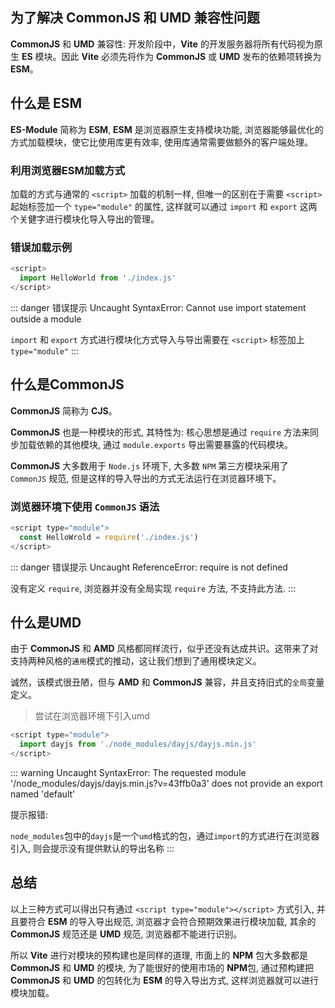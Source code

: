 
## 为了解决 CommonJS 和 UMD 兼容性问题

**CommonJS** 和 **UMD** 兼容性: 开发阶段中，**Vite** 的开发服务器将所有代码视为原生 **ES** 模块。因此 **Vite** 必须先将作为 **CommonJS** 或 **UMD** 发布的依赖项转换为 **ESM**。

## 什么是 ESM

**ES-Module** 简称为 **ESM**, **ESM** 是浏览器原生支持模块功能, 浏览器能够最优化的方式加载模块，使它比使用库更有效率, 使用库通常需要做额外的客户端处理。

### 利用浏览器ESM加载方式

加载的方式与通常的 `<script>` 加载的机制一样, 但唯一的区别在于需要 `<script>` 起始标签加一个 `type="module"` 的属性, 这样就可以通过 `import` 和 `export` 这两个关健字进行模块化导入导出的管理。

### 错误加载示例

```js
<script>
  import HelloWorld from './index.js'
</script>
```

::: danger 错误提示
Uncaught SyntaxError: Cannot use import statement outside a module

`import` 和 `export` 方式进行模块化方式导入与导出需要在 `<script>` 标签加上 `type="module"`
:::


## 什么是CommonJS

**CommonJS** 简称为 **CJS**。

**CommonJS** 也是一种模块的形式, 其特性为: 核心思想是通过 `require` 方法来同步加载依赖的其他模块, 通过 `module.exports` 导出需要暴露的代码模块。

**CommonJS** 大多数用于 `Node.js` 环境下, 大多数 `NPM` 第三方模块采用了 `CommonJS` 规范, 但是这样的导入导出的方式无法运行在浏览器环境下。


### 浏览器环境下使用 `CommonJS` 语法

```js
<script type="module">
  const HelloWrold = require('./index.js')
</script>
```

::: danger 错误提示
Uncaught ReferenceError: require is not defined

没有定义 `require`, 浏览器并没有全局实现 `require` 方法, 不支持此方法.
:::

## 什么是UMD

由于 **CommonJS** 和 **AMD** 风格都同样流行，似乎还没有达成共识。这带来了对支持两种风格的`通用`模式的推动，这让我们想到了通用模块定义。

诚然，该模式很丑陋，但与 **AMD** 和 **CommonJS** 兼容，并且支持旧式的`全局`变量定义。

> 尝试在浏览器环境下引入umd

```js
<script type="module">
  import dayjs from './node_modules/dayjs/dayjs.min.js'
</script>
```

::: warning
Uncaught SyntaxError: The requested module '/node_modules/dayjs/dayjs.min.js?v=43ffb0a3' does not provide an export named 'default'

提示报错:

`node_modules`包中的`dayjs`是一个`umd`格式的包，通过`import`的方式进行在浏览器引入, 则会提示没有提供默认的导出名称
:::

## 总结

以上三种方式可以得出只有通过 `<script type="module"></script>` 方式引入, 并且要符合 **ESM** 的导入导出规范, 浏览器才会符合预期效果进行模块加载, 其余的 **CommonJS** 规范还是 **UMD** 规范, 浏览器都不能进行识别。

所以 **Vite** 进行对模块的预构建也是同样的道理, 市面上的 **NPM** 包大多数都是 **CommonJS** 和 **UMD** 的模块, 为了能很好的使用市场的 **NPM**包, 通过预构建把 **CommonJS** 和 **UMD** 的包转化为 **ESM** 的导入导出方式, 这样浏览器就可以进行模块加载。